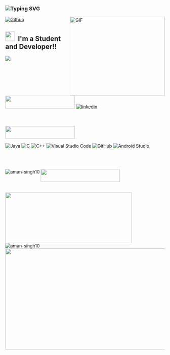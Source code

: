 <!-- ### Hi there 👋 -->

<!--
**eg7409/eg7409** is a ✨ _special_ ✨ repository because its `README.md` (this file) appears on your GitHub profile.

Here are some ideas to get you started:

- 🔭 I’m currently working on ...
- 🌱 I’m currently learning ...
- 👯 I’m looking to collaborate on ...
- 🤔 I’m looking for help with ...
- 💬 Ask me about ...
- 📫 How to reach me: ...
- 😄 Pronouns: ...
- ⚡ Fun fact: ...
-->

<!-- ### 👋 -->
<!-- ### Hey, I'm Naman 👋 -->
 ### ![Typing SVG](https://readme-typing-svg.herokuapp.com?font=Montserrat&color=edf4f7&vCenter=true&lines=Hey+👋,+I'm+Aman+Singh)

<img align="right" alt="GIF" width="300px" height="250px" src="https://media.giphy.com/media/PmAjqmm4beKervYzFr/giphy.gif" />

<!-- ![Profile Views](https://komarev.com/ghpvc/?username=eg7409&color=brightgreen) -->
[![Github](https://img.shields.io/github/followers/aman-singh10?label=Follow&style=social)](https://github.com/Naman4925)

## <img src="https://media.giphy.com/media/xUPGcdJJcjnSIjqFHi/giphy.gif" width="30px">&nbsp; I'm a Student and Developer!!

<!-- <div>
  <br>
  <p>
    <img height=40px width=120px src="https://img.shields.io/badge/About%20Me-black?&style=for-the-badge">
  </p>  
</div>   -->

<img src="https://img.shields.io/badge/Computer%20Science%20%203rd%20Year%20-SRMIST, Chennai-brightgreen?style=for-the-badge&logo=one" />

<!-- ### Connect with me: -->
<br>
 <img height=40px width=220px src="https://img.shields.io/badge/Reach%20me%20out%20on-black?&style=for-the-badge">


<a href="https://www.linkedin.com/in/aman-singh-48247618a/" target="_blank">
<img align = "right "src=https://img.shields.io/badge/linkedin-%231E77B5.svg?&style=for-the-badge&logo=linkedin&logoColor=white alt=linkedin style="margin-bottom: 5px;" />
</a>


<br />

<!-- ### Languages, Tools & Framework: -->
<br><br>
 <img height=40px width=220px src="https://img.shields.io/badge/I%20can%20help%20you%20in-black?&style=for-the-badge">


![Java](https://img.shields.io/badge/Java-05122A?style=flat&logo=java&logoColor=00599C)
![C](https://img.shields.io/badge/-C-05122A?style=flat&logo=C&logoColor=A8B9CC)
![C++](https://img.shields.io/badge/-C++-05122A?style=flat&logo=C%2B%2B&logoColor=00599C)
![Visual Studio Code](https://img.shields.io/badge/-Visual%20Studio%20Code-05122A?style=flat&logo=visual-studio-code&logoColor=007ACC)
![GitHub](https://img.shields.io/badge/-GitHub-05122A?style=flat&logo=github)
![Android Studio](https://img.shields.io/badge/Android%20Studio-05122A?style=flat&logo=android-studio&logoColor=00599C)
<!-- <img alt="Firebase" width="26px" src="https://raw.githubusercontent.com/github/explore/80688e429a7d4ef2fca1e82350fe8e3517d3494d/topics/firebase/firebase.png"/> -->
<!-- <img alt="Android Studio" width="26px" src="https://github.com/eg7409/eg7409/blob/main/android.png"/> -->



<br />
<br />

<br>
<img width="250px" height="40px" src="https://img.shields.io/badge/My%20github%20stats-black?&style=for-the-badge&logo=github " />
<!--  <details>
  <summary></summary>
  
  <p>  -->
<!--    <br> -->
  
  <img align="left" src="https://github-readme-stats.vercel.app/api?username=aman-singh10&theme=tokyonight&layout=compact&show_icons=true" alt="aman-singh10" />
  <br/>
  <br><br>

  <img align="left" height="160" width="400" src="https://github-readme-streak-stats.herokuapp.com/?user=aman-singh10&show_icons=true&theme=tokyonight"/> 
  <br>
  <img align="left" src="https://github-readme-stats.vercel.app/api/top-langs/?username=aman-singh10&theme=tokyonight&layout=compact&hide=html" alt="aman-singh10" />
  <br>
  <img height="320" width="800" src="https://activity-graph.herokuapp.com/graph?username=aman-singh10&theme=react-dark"/> 
    


[linkedin]: https://www.linkedin.com/in/aman-singh-48247618a/
